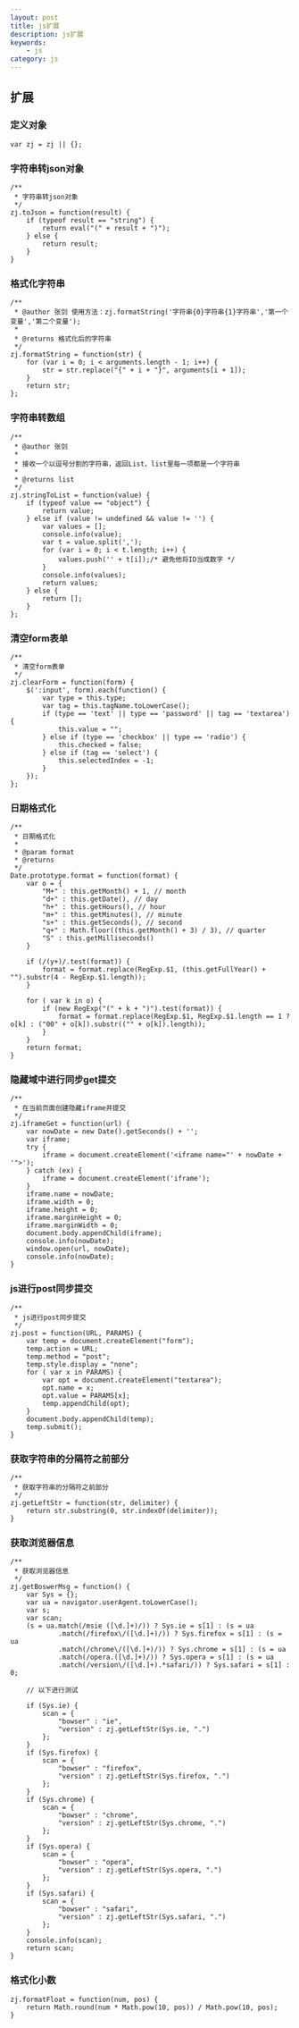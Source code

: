 ```yaml
---
layout: post
title: js扩展
description: js扩展
keywords: 
    - js
category: js
---
```



## 扩展

### 定义对象

	var zj = zj || {};
	
### 字符串转json对象

	/**
	 * 字符串转json对象
	 */
	zj.toJson = function(result) {
		if (typeof result == "string") {
			return eval("(" + result + ")");
		} else {
			return result;
		}
	}
	
### 格式化字符串	

	/**
	 * @author 张剑 使用方法：zj.formatString('字符串{0}字符串{1}字符串','第一个变量','第二个变量');
	 * 
	 * @returns 格式化后的字符串
	 */
	zj.formatString = function(str) {
		for (var i = 0; i < arguments.length - 1; i++) {
			str = str.replace("{" + i + "}", arguments[i + 1]);
		}
		return str;
	};
	
### 字符串转数组	

	/**
	 * @author 张剑
	 * 
	 * 接收一个以逗号分割的字符串，返回List，list里每一项都是一个字符串
	 * 
	 * @returns list
	 */
	zj.stringToList = function(value) {
		if (typeof value == "object") {
			return value;
		} else if (value != undefined && value != '') {
			var values = [];
			console.info(value);
			var t = value.split(',');
			for (var i = 0; i < t.length; i++) {
				values.push('' + t[i]);/* 避免他将ID当成数字 */
			}
			console.info(values);
			return values;
		} else {
			return [];
		}
	};
	
### 清空form表单	
	
	/**
	 * 清空form表单
	 */
	zj.clearForm = function(form) {
		$(':input', form).each(function() {
			var type = this.type;
			var tag = this.tagName.toLowerCase();
			if (type == 'text' || type == 'password' || tag == 'textarea') {
				this.value = "";
			} else if (type == 'checkbox' || type == 'radio') {
				this.checked = false;
			} else if (tag == 'select') {
				this.selectedIndex = -1;
			}
		});
	};
	
### 日期格式化

	/**
	 * 日期格式化
	 * 
	 * @param format
	 * @returns
	 */
	Date.prototype.format = function(format) {
		var o = {
			"M+" : this.getMonth() + 1, // month
			"d+" : this.getDate(), // day
			"h+" : this.getHours(), // hour
			"m+" : this.getMinutes(), // minute
			"s+" : this.getSeconds(), // second
			"q+" : Math.floor((this.getMonth() + 3) / 3), // quarter
			"S" : this.getMilliseconds()
		}
	
		if (/(y+)/.test(format)) {
			format = format.replace(RegExp.$1, (this.getFullYear() + "").substr(4 - RegExp.$1.length));
		}
	
		for ( var k in o) {
			if (new RegExp("(" + k + ")").test(format)) {
				format = format.replace(RegExp.$1, RegExp.$1.length == 1 ? o[k] : ("00" + o[k]).substr(("" + o[k]).length));
			}
		}
		return format;
	}
	
### 隐藏域中进行同步get提交	

	/**
	 * 在当前页面创建隐藏iframe并提交
	 */
	zj.iframeGet = function(url) {
		var nowDate = new Date().getSeconds() + '';
		var iframe;
		try {
			iframe = document.createElement('<iframe name="' + nowDate + '">');
		} catch (ex) {
			iframe = document.createElement('iframe');
		}
		iframe.name = nowDate;
		iframe.width = 0;
		iframe.height = 0;
		iframe.marginHeight = 0;
		iframe.marginWidth = 0;
		document.body.appendChild(iframe);
		console.info(nowDate);
		window.open(url, nowDate);
		console.info(nowDate);
	}
	
### js进行post同步提交
	/**
	 * js进行post同步提交
	 */
	zj.post = function(URL, PARAMS) {
		var temp = document.createElement("form");
		temp.action = URL;
		temp.method = "post";
		temp.style.display = "none";
		for ( var x in PARAMS) {
			var opt = document.createElement("textarea");
			opt.name = x;
			opt.value = PARAMS[x];
			temp.appendChild(opt);
		}
		document.body.appendChild(temp);
		temp.submit();
	}
	
### 获取字符串的分隔符之前部分

	/**
	 * 获取字符串的分隔符之前部分
	 */
	zj.getLeftStr = function(str, delimiter) {
		return str.substring(0, str.indexOf(delimiter));
	}
	
### 获取浏览器信息

	/**
	 * 获取浏览器信息
	 */
	zj.getBoswerMsg = function() {
		var Sys = {};
		var ua = navigator.userAgent.toLowerCase();
		var s;
		var scan;
		(s = ua.match(/msie ([\d.]+)/)) ? Sys.ie = s[1] : (s = ua
				.match(/firefox\/([\d.]+)/)) ? Sys.firefox = s[1] : (s = ua
				.match(/chrome\/([\d.]+)/)) ? Sys.chrome = s[1] : (s = ua
				.match(/opera.([\d.]+)/)) ? Sys.opera = s[1] : (s = ua
				.match(/version\/([\d.]+).*safari/)) ? Sys.safari = s[1] : 0;
	
		// 以下进行测试
	
		if (Sys.ie) {
			scan = {
				"bowser" : "ie",
				"version" : zj.getLeftStr(Sys.ie, ".")
			};
		}
		if (Sys.firefox) {
			scan = {
				"bowser" : "firefox",
				"version" : zj.getLeftStr(Sys.firefox, ".")
			};
		}
		if (Sys.chrome) {
			scan = {
				"bowser" : "chrome",
				"version" : zj.getLeftStr(Sys.chrome, ".")
			};
		}
		if (Sys.opera) {
			scan = {
				"bowser" : "opera",
				"version" : zj.getLeftStr(Sys.opera, ".")
			};
		}
		if (Sys.safari) {
			scan = {
				"bowser" : "safari",
				"version" : zj.getLeftStr(Sys.safari, ".")
			};
		}
		console.info(scan);
		return scan;
	}
	
### 格式化小数

	zj.formatFloat = function(num, pos) {
		return Math.round(num * Math.pow(10, pos)) / Math.pow(10, pos);
	}